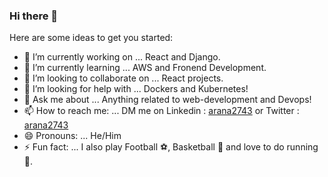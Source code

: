 ### Hi there 👋

Here are some ideas to get you started:

- 🔭 I’m currently working on ... React and Django.
- 🌱 I’m currently learning ... AWS and Fronend Development.
- 👯 I’m looking to collaborate on ... React projects.
- 🤔 I’m looking for help with ... Dockers and Kubernetes!
- 💬 Ask me about ... Anything related to web-development and Devops!
- 📫 How to reach me: ... DM me on Linkedin : [arana2743](https://www.linkedin.com/in/arana2743) or Twitter : [arana2743](https://twitter.com/arana2743)
- 😄 Pronouns: ... He/Him
- ⚡ Fun fact: ... I also play Football ⚽, Basketball 🏀 and love to do running 🏃.
